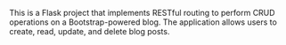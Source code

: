 This is a Flask project that implements RESTful routing to perform CRUD operations on a Bootstrap-powered blog. The application allows users to create, read, update, and delete blog posts.